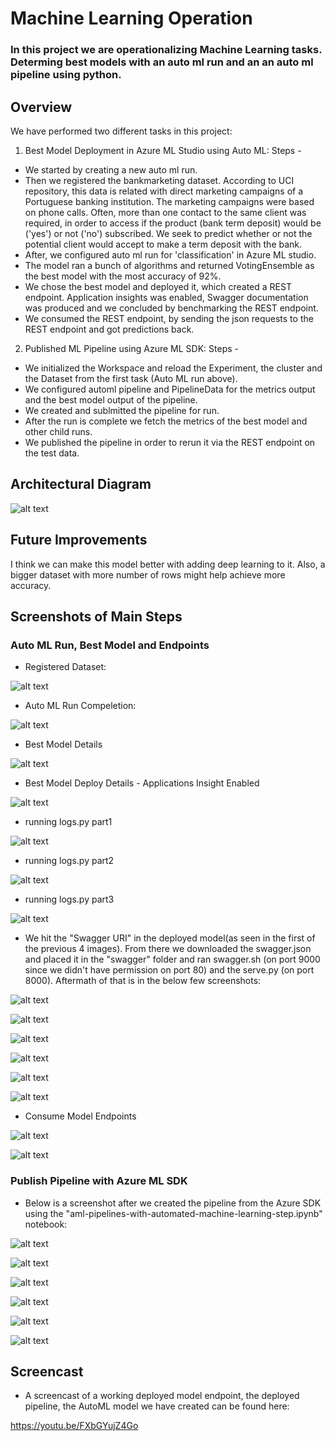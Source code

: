 # Machine Learning Operation

### In this project we are operationalizing Machine Learning tasks. Determing best models with an auto ml run and an an auto ml pipeline using python.

## Overview

We have performed two different tasks in this project:
1. Best Model Deployment in Azure ML Studio using Auto ML:
  Steps -
  - We started by creating a new auto ml run.
  - Then we registered the bankmarketing dataset. According to UCI repository, this data is related with direct marketing campaigns of a Portuguese banking   institution. The marketing campaigns were based on phone calls. Often, more than one contact to the same client was required, in order to access if the product (bank term deposit) would be ('yes') or not ('no') subscribed. We seek to predict whether or not the potential client would accept to make a term deposit with the bank.
  - After, we configured auto ml run for 'classification' in Azure ML studio.
  - The model ran a bunch of algorithms and returned VotingEnsemble as the best model with the most accuracy of 92%.
  - We chose the best model and deployed it, which created a REST endpoint. Application insights was enabled, Swagger documentation was produced and we concluded by benchmarking the REST endpoint.
  - We consumed the REST endpoint, by sending the json requests to the REST endpoint and got predictions back.
  
2. Published ML Pipeline using Azure ML SDK:
  Steps -
  - We initialized the Workspace and reload the Experiment, the cluster and the Dataset from the first task (Auto ML run above).
  - We configured automl pipeline and PipelineData for the metrics output and the best model output of the pipeline.
  - We created and sublmitted the pipeline for run.
  - After the run is complete we fetch the metrics of the best model and other child runs.
  - We published the pipeline in order to rerun it via the REST endpoint on the test data.
 
 ## Architectural Diagram
 
 ![alt text](https://github.com/krishula/nd00333_AZMLND_C2_Machine_Learning_Operations/blob/master/Screenshots/Screen%20Shot%202021-01-09%20at%208.56.02%20PM.png)
 
 ## Future Improvements
 
 I think we can make this model better with adding deep learning to it. Also, a bigger dataset with more number of rows might help achieve more accuracy.
 
 ## Screenshots of Main Steps
 
 ### Auto ML Run, Best Model and Endpoints
 
  - Registered Dataset:
 
  ![alt text](https://github.com/krishula/nd00333_AZMLND_C2_Machine_Learning_Operations/blob/master/Screenshots/Registered%20Dataset.png)
 
  - Auto ML Run Compeletion:
  
  ![alt text](https://github.com/krishula/nd00333_AZMLND_C2_Machine_Learning_Operations/blob/master/Screenshots/Run%20Completed.png)
  
  - Best Model Details
  
  ![alt text](https://github.com/krishula/nd00333_AZMLND_C2_Machine_Learning_Operations/blob/master/Screenshots/Best%20Auto%20ML%20Model%20Deploy.png)
  
  - Best Model Deploy Details - Applications Insight Enabled
  
  ![alt text](https://github.com/krishula/nd00333_AZMLND_C2_Machine_Learning_Operations/blob/master/Screenshots/Best%20Model%20Deploy%20Details.png)
  
  - running logs.py part1
  
  ![alt text](https://github.com/krishula/nd00333_AZMLND_C2_Machine_Learning_Operations/blob/master/Screenshots/logs1.png)
  
  - running logs.py part2
  
  ![alt text](https://github.com/krishula/nd00333_AZMLND_C2_Machine_Learning_Operations/blob/master/Screenshots/logs2.png)
  
  - running logs.py part3
  
  ![alt text](https://github.com/krishula/nd00333_AZMLND_C2_Machine_Learning_Operations/blob/master/Screenshots/logs3.png)
  
  - We hit the "Swagger URI" in the deployed model(as seen in the first of the previous 4 images). From there we downloaded the swagger.json and placed it in the "swagger" folder and ran swagger.sh (on port 9000 since we didn't have permission on port 80) and the serve.py (on port 8000).
  Aftermath of that is in the below few screenshots:
  
  ![alt text](https://github.com/krishula/nd00333_AZMLND_C2_Machine_Learning_Operations/blob/master/Screenshots/swagger1.png)
  
  
  ![alt text](https://github.com/krishula/nd00333_AZMLND_C2_Machine_Learning_Operations/blob/master/Screenshots/Swagger2.png)
  
  
  ![alt text](https://github.com/krishula/nd00333_AZMLND_C2_Machine_Learning_Operations/blob/master/Screenshots/Swagger3.png)
  
  
  ![alt text](https://github.com/krishula/nd00333_AZMLND_C2_Machine_Learning_Operations/blob/master/Screenshots/Swagger4.png)
  
  
  ![alt text](https://github.com/krishula/nd00333_AZMLND_C2_Machine_Learning_Operations/blob/master/Screenshots/Swagger5.png)
  
  
  ![alt text](https://github.com/krishula/nd00333_AZMLND_C2_Machine_Learning_Operations/blob/master/Screenshots/Swagger6.png)
  
  - Consume Model Endpoints
  
  ![alt text](https://github.com/krishula/nd00333_AZMLND_C2_Machine_Learning_Operations/blob/master/Screenshots/endpoints1.png)
  
  
  ![alt text](https://github.com/krishula/nd00333_AZMLND_C2_Machine_Learning_Operations/blob/master/Screenshots/endpoints2.png)
  
  ### Publish Pipeline with Azure ML SDK
  
  - Below is a screenshot after we created the pipeline from the Azure SDK using the "aml-pipelines-with-automated-machine-learning-step.ipynb" notebook:
  
  ![alt text](https://github.com/krishula/nd00333_AZMLND_C2_Machine_Learning_Operations/blob/master/Screenshots/Pipeline%20Creation%20using%20Azure%20ML%20SDK.png)
  
  ![alt text](https://github.com/krishula/nd00333_AZMLND_C2_Machine_Learning_Operations/blob/master/Screenshots/Pipeline%20Endpoints.png)
  
  ![alt text](https://github.com/krishula/nd00333_AZMLND_C2_Machine_Learning_Operations/blob/master/Screenshots/Dataset.png)
  
  ![alt text](https://github.com/krishula/nd00333_AZMLND_C2_Machine_Learning_Operations/blob/master/Screenshots/Published%20Pipeline%20Overview.png)
  
  ![alt text](https://github.com/krishula/nd00333_AZMLND_C2_Machine_Learning_Operations/blob/master/Screenshots/Run%20Details.png)
  
  ![alt text](https://github.com/krishula/nd00333_AZMLND_C2_Machine_Learning_Operations/blob/master/Screenshots/Experiments.png)
  
  ## Screencast
  
   - A screencast of a working deployed model endpoint, the deployed pipeline, the AutoML model  we have created can be found here:
  
  https://youtu.be/FXbGYujZ4Go
  
  
  
